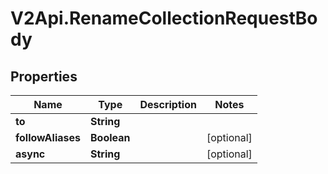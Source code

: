 # V2Api.RenameCollectionRequestBody

## Properties

Name | Type | Description | Notes
------------ | ------------- | ------------- | -------------
**to** | **String** |  | 
**followAliases** | **Boolean** |  | [optional] 
**async** | **String** |  | [optional] 


